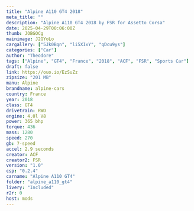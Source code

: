 ```yaml
--- 
title: "Alpine A110 GT4 2018"
meta_title: ""
description: "Alpine A110 GT4 2018 by FSR for Assetto Corsa"
date: 2025-04-29T00:06:00Z
thumb: JOBGOCg
mainimage: J2GYoLo
cargallery: ["5Jk0Bqn", "li5XIxY", "qDcu9ys"]
categories: ["Car"]
author: "Theodore"
tags: ["Alpine", "GT4", "France", "2018", "ACF", "FSR", "Sports Car"]
draft: false
link: https://ouo.io/EzSuZz
zipsize: "201 MB"
manu: Alpine
brandname: alpine-cars
country: France
year: 2018
class: GT4
drivetrain: RWD
engine: 4.0l V8
power: 365 bhp
torque: 436
mass: 1280
speed: 270
gb: 7-speed
accel: 2.9 seconds
creator: ACF
creator2: FSR
version: "1.0"
csp: "0.2.4"
carname: "Alpine A110 GT4"
folder: "alpine_a110_gt4"
livery: "Included"
r2r: 0
host: mods
---
```

